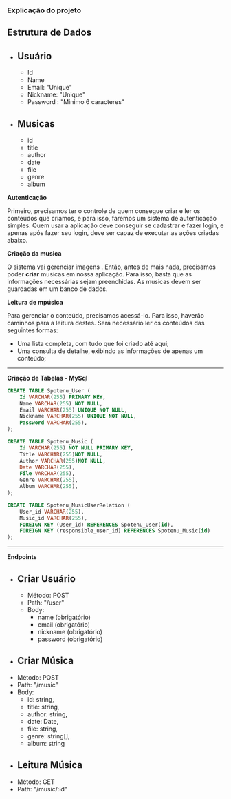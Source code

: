 ### Explicação do projeto

## Estrutura de Dados

* ## Usuário
  - Id
  - Name
  - Email: "Unique"
  - Nickname: "Unique"
  - Password : "Minimo 6 caracteres"

* ## Musicas
	- id
	- title
	- author
	- date
	- file
	- genre
	- album

**Autenticação**

Primeiro, precisamos ter o controle de quem consegue criar e ler os conteúdos que criamos, e para isso, faremos um sistema de autenticação simples. Quem usar a aplicação deve conseguir se cadastrar e fazer login, e apenas após fazer seu login, deve ser capaz de executar as ações criadas abaixo.

**Criação da musica**

O sistema vai gerenciar imagens . Então, antes de mais nada, precisamos poder **criar** musicas em nossa aplicação. Para isso, basta que as informações necessárias sejam preenchidas. As musicas devem ser guardadas em um banco de dados.

**Leitura de mpúsica**

Para gerenciar o conteúdo, precisamos acessá-lo. Para isso, haverão caminhos para a leitura destes. Será necessário ler os conteúdos das seguintes formas:

- Uma lista completa, com tudo que foi criado até aqui;
- Uma consulta de detalhe, exibindo as informações de apenas um conteúdo;

---

**Criação de Tabelas - MySql**

```sql
CREATE TABLE Spotenu_User (
    Id VARCHAR(255) PRIMARY KEY,
    Name VARCHAR(255) NOT NULL,
    Email VARCHAR(255) UNIQUE NOT NULL,
    Nickname VARCHAR(255) UNIQUE NOT NULL,
    Password VARCHAR(255),
);
```

```sql
CREATE TABLE Spotenu_Music (
    Id VARCHAR(255) NOT NULL PRIMARY KEY,
    Title VARCHAR(255)NOT NULL,
    Author VARCHAR(255)NOT NULL,
    Date VARCHAR(255),
    File VARCHAR(255),
    Genre VARCHAR(255),
    Album VARCHAR(255),
);
```

```sql
CREATE TABLE Spotenu_MusicUserRelation (
    User_id VARCHAR(255),
    Music_id VARCHAR(255),
    FOREIGN KEY (User_id) REFERENCES Spotenu_User(id),
    FOREIGN KEY (responsible_user_id) REFERENCES Spotenu_Music(id)
);
```

---

**Endpoints**

* ## Criar Usuário
  - Método: POST
  - Path: "/user"
  - Body:
    - name (obrigatório)
    - email (obrigatório)
    - nickname (obrigatório)
    - password (obrigatório)   
 
 * ## Criar Música
  - Método: POST
  - Path: "/music"
  - Body:
	- id: string,
	- title: string,
	- author: string,
	- date: Date,
	- file: string,
	- genre: string[],
	- album: string

 * ## Leitura Música
  - Método: GET
  - Path: "/music/:id"

  

